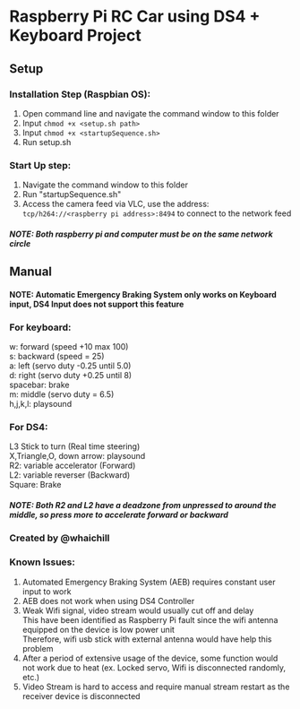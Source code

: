 # Raspberry Pi RC Car using DS4 + Keyboard Project

## Setup
### Installation Step (Raspbian OS):

1. Open command line and navigate the command window to this folder
2. Input ```chmod +x <setup.sh path>```
3. Input ```chmod +x <startupSequence.sh>```
3. Run setup.sh

### Start Up step:
1. Navigate the command window to this folder
2. Run "startupSequence.sh"
3. Access the camera feed via VLC, use the address: ```tcp/h264://<raspberry pi address>:8494``` to connect to the network feed
##### NOTE: Both raspberry pi and computer must be on the same network circle


## Manual
#### NOTE: Automatic Emergency Braking System only works on Keyboard input, DS4 Input does not support this feature

### For keyboard:
w: forward (speed +10 max 100)  
s: backward (speed = 25)  
a: left (servo duty -0.25 until 5.0)  
d: right (servo duty +0.25 until 8)  
spacebar: brake  
m: middle (servo duty = 6.5)  
h,j,k,l: playsound  

### For DS4:

L3 Stick to turn (Real time steering)  
X,Triangle,O, down arrow: playsound  
R2: variable accelerator (Forward)  
L2: variable reverser (Backward)  
Square: Brake  

##### NOTE: Both R2 and L2 have a deadzone from unpressed to around the middle, so press more to accelerate forward or backward

### Created by @whaichill

### Known Issues:
1. Automated Emergency Braking System (AEB) requires constant user input to work
2. AEB does not work when using DS4 Controller
3. Weak Wifi signal, video stream would usually cut off and delay  
This have been identified as Raspberry Pi fault since the wifi antenna equipped on the device is low power unit  
Therefore, wifi usb stick with external antenna would have help this problem
4. After a period of extensive usage of the device, some function would not work due to heat (ex. Locked servo, Wifi is disconnected randomly, etc.)
5. Video Stream is hard to access and require manual stream restart as the receiver device is disconnected



